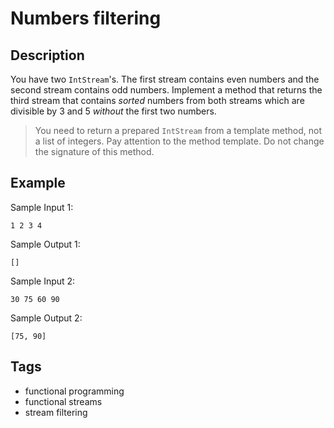 # Numbers filtering

## Description
You have two `IntStream`'s. The first stream contains even numbers and the second stream contains odd numbers. Implement a method that returns the third stream that contains _sorted_ numbers from both streams which are divisible by 3 and 5 _without_ the first two numbers.

>You need to return a prepared `IntStream` from a template method, not a list of integers. Pay attention to the method template. Do not change the signature of this method.

## Example
Sample Input 1:
```console
1 2 3 4
```

Sample Output 1:
```console
[]
```

Sample Input 2:
```console
30 75 60 90
```

Sample Output 2:
```console
[75, 90]
```

## Tags
- functional programming
- functional streams
- stream filtering